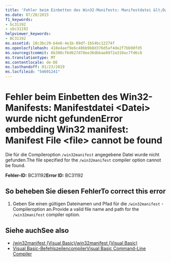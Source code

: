 ```yaml
---
title: 'Fehler beim Einbetten des Win32-Manifests: Manifestdatei &lt;Datei&gt; wurde nicht gefunden'
ms.date: 07/20/2015
f1_keywords:
- bc31192
- vbc31192
helpviewer_keywords:
- BC31192
ms.assetid: 18c3bc29-b4e6-4e1b-89df-1b54bc12274f
ms.openlocfilehash: 418e4aef9e6c40bb9b8d376d5af4de2f7bb98fd5
ms.sourcegitcommit: 6b308cf6d627d78ee36dbbae8972a310ac7fd6c8
ms.translationtype: MT
ms.contentlocale: de-DE
ms.lasthandoff: 01/23/2019
ms.locfileid: "54691241"
---
```

# <a name="error-embedding-win32-manifest-manifest-file-ltfilegt-cannot-be-found"></a><span data-ttu-id="c8c78-102">Fehler beim Einbetten des Win32-Manifests: Manifestdatei &lt;Datei&gt; wurde nicht gefunden</span><span class="sxs-lookup"><span data-stu-id="c8c78-102">Error embedding Win32 manifest: Manifest File &lt;file&gt; cannot be found</span></span>
<span data-ttu-id="c8c78-103">Die für die Compileroption `/win32manifest` angegebene Datei wurde nicht gefunden.</span><span class="sxs-lookup"><span data-stu-id="c8c78-103">The file specified for the `/win32manifest` compiler option cannot be found.</span></span>  
  
 <span data-ttu-id="c8c78-104">**Fehler-ID:** BC31192</span><span class="sxs-lookup"><span data-stu-id="c8c78-104">**Error ID:** BC31192</span></span>  
  
## <a name="to-correct-this-error"></a><span data-ttu-id="c8c78-105">So beheben Sie diesen Fehler</span><span class="sxs-lookup"><span data-stu-id="c8c78-105">To correct this error</span></span>  
  
1.  <span data-ttu-id="c8c78-106">Geben Sie einen gültigen Dateinamen und Pfad für die `/win32manifest` -Compileroption an.</span><span class="sxs-lookup"><span data-stu-id="c8c78-106">Provide a valid file name and path for the `/win32manifest` compiler option.</span></span>  
  
## <a name="see-also"></a><span data-ttu-id="c8c78-107">Siehe auch</span><span class="sxs-lookup"><span data-stu-id="c8c78-107">See also</span></span>
- [<span data-ttu-id="c8c78-108">/win32manifest (Visual Basic)</span><span class="sxs-lookup"><span data-stu-id="c8c78-108">/win32manifest (Visual Basic)</span></span>](../../visual-basic/reference/command-line-compiler/win32manifest.md)
- [<span data-ttu-id="c8c78-109">Visual Basic-Befehlszeilencompiler</span><span class="sxs-lookup"><span data-stu-id="c8c78-109">Visual Basic Command-Line Compiler</span></span>](../../visual-basic/reference/command-line-compiler/index.md)
